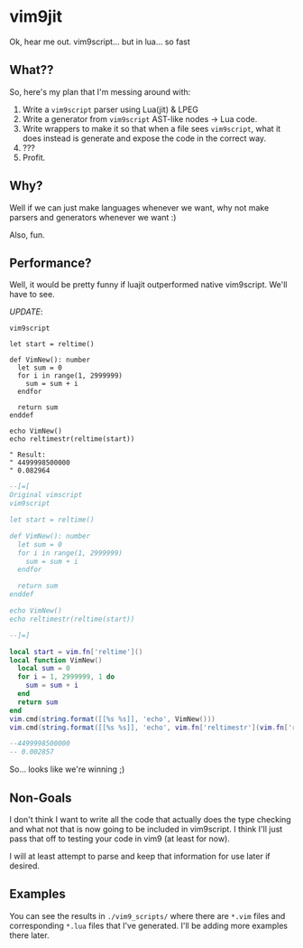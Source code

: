 # vim9jit

Ok, hear me out. vim9script... but in lua... so fast

## What??

So, here's my plan that I'm messing around with:

1. Write a `vim9script` parser using Lua(jit) & LPEG
2. Write a generator from `vim9script` AST-like nodes -> Lua code.
3. Write wrappers to make it so that when a file sees `vim9script`, what it does instead is generate and expose the code in the correct way.
4. ???
5. Profit.

## Why?

Well if we can just make languages whenever we want, why not make parsers and generators whenever we want :)

Also, fun.

## Performance?

Well, it would be pretty funny if luajit outperformed native vim9script. We'll have to see.

*UPDATE*:

```vim
vim9script

let start = reltime()

def VimNew(): number
  let sum = 0
  for i in range(1, 2999999)
    sum = sum + i
  endfor

  return sum
enddef

echo VimNew()
echo reltimestr(reltime(start))

" Result:
" 4499998500000
" 0.082964
```

```lua
--[=[
Original vimscript
vim9script

let start = reltime()

def VimNew(): number
  let sum = 0
  for i in range(1, 2999999)
    sum = sum + i
  endfor

  return sum
enddef

echo VimNew()
echo reltimestr(reltime(start))

--]=]

local start = vim.fn['reltime']()
local function VimNew()
  local sum = 0
  for i = 1, 2999999, 1 do
    sum = sum + i
  end
  return sum
end
vim.cmd(string.format([[%s %s]], 'echo', VimNew()))
vim.cmd(string.format([[%s %s]], 'echo', vim.fn['reltimestr'](vim.fn['reltime'](start))))

--4499998500000
-- 0.002857
```


So... looks like we're winning ;)

## Non-Goals

I don't think I want to write all the code that actually does the type checking and what not that is now going to be included in vim9script. I think I'll just pass that off to testing your code in vim9 (at least for now).

I will at least attempt to parse and keep that information for use later if desired.

## Examples

You can see the results in `./vim9_scripts/` where there are `*.vim` files and corresponding `*.lua` files that I've generated. I'll be adding more examples there later.
